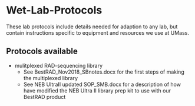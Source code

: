 # Wet-Lab-Protocols
These lab protocols include details needed for adaption to any lab, but contain instructions specific to equipment and resources we use at UMass.

## Protocols available
* mulitplexed RAD-sequencing library
  * See BestRAD_Nov2018_SBnotes.docx for the first steps of making the multiplexed library
  * See NEB UltraII updated SOP_SMB.docx for a description of how have modified the NEB Ultra II library prep kit to use with our BestRAD product
